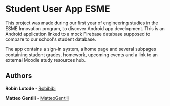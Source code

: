 # Student User App ESME
This project was made during our first year of engineering studies in the ESME Innovation program, to discover Android app development.
This is an Android application linked to a mock Firebase database supposed to compare to our school's student database.

The app contains a sign-in system, a home page and several subpages containing student grades, homework, upcoming events and a link to an external Moodle study resources hub.

## Authors

**Robin Lotode** - [Robibibi](https://github.com/Robibibi)

**Matteo Gentili** - [MatteoGentili](https://github.com/MatteoGentili)
